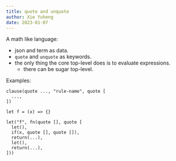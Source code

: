 ```yaml
---
title: quote and unquote
author: Xie Yuheng
date: 2023-01-07
---
```


A math like language:

- json and term as data.
- `quote` and `unquote` as keywords.
- the only thing the core top-level does is to evaluate expressions.
  - there can be sugar top-level.

Examples:

```
clause(quote ..., "rule-name", quote [
  ...,
])
```

```
let f = (x) => {}

let("f", fn(quote [], quote [
  let(),
  if(x, quote [], quote []),
  return(...),
  let(),
  return(...),
]))
```
